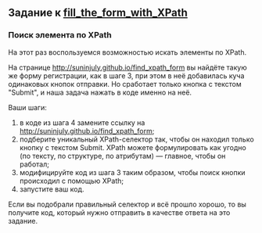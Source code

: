 ## Задание к [fill_the_form_with_XPath](../solutions/fill_the_form_with_XPath.py)

### Поиск элемента по XPath

На этот раз воспользуемся возможностью искать элементы по XPath.

На странице http://suninjuly.github.io/find_xpath_form вы найдёте такую же форму регистрации, как в шаге 3,
при этом в неё добавилась куча одинаковых кнопок отправки. Но сработает только кнопка с текстом "Submit", и наша
задача нажать в коде именно на неё.

Ваши шаги:

1) в коде из шага 4 замените ссылку на http://suninjuly.github.io/find_xpath_form;
2) подберите уникальный XPath-селектор так, чтобы он находил только кнопку с текстом Submit. XPath можете формулировать
   как угодно (по тексту, по структуре, по атрибутам) — главное, чтобы он работал;
3) модифицируйте код из шага 3 таким образом, чтобы поиск кнопки происходил с помощью XPath;
4) запустите ваш код.

Если вы подобрали правильный селектор и всё прошло хорошо, то вы получите код, который нужно отправить в качестве
ответа на это задание.
